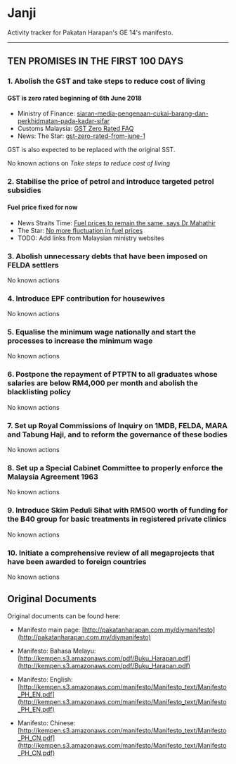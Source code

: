 # Janji

Activity tracker for Pakatan Harapan's GE 14's manifesto.

------



## TEN PROMISES IN THE FIRST 100 DAYS


### 1. Abolish the GST and take steps to reduce cost of living

#### GST is zero rated beginning of 6th June 2018
* Ministry of Finance: [siaran-media-pengenaan-cukai-barang-dan-perkhidmatan-pada-kadar-sifar](http://www.treasury.gov.my/index.php/galeri-aktiviti/siaran-media/item/3803-siaran-media-pengenaan-cukai-barang-dan-perkhidmatan-pada-kadar-sifar.html)
* Customs Malaysia: [GST Zero Rated FAQ](http://gst.customs.gov.my/en/hl/SiteAssets/pdf/FAQ%2028ENG29%20-%20UPDATED%2017.5.18281PM29.pdf)
* News: The Star: [gst-zero-rated-from-june-1](https://www.thestar.com.my/news/nation/2018/05/16/gst-zero-rated-from-june-1)

GST is also expected to be replaced with the original SST. 

No known actions on *Take steps to reduce cost of living*

### 2. Stabilise the price of petrol and introduce targeted petrol subsidies

#### Fuel price fixed for now

* News Straits Time: [Fuel prices to remain the same, says Dr Mahathir](https://www.nst.com.my/news/nation/2018/05/370051/fuel-prices-remain-same-says-dr-mahathir)
* The Star: [No more fluctuation in fuel prices](https://www.thestar.com.my/news/nation/2018/05/17/no-more-fluctuation-in-fuel-prices/)
* TODO: Add links from Malaysian ministry websites

### 3. Abolish unnecessary debts that have been imposed on FELDA settlers

No known actions

### 4. Introduce EPF contribution for housewives

No known actions

### 5. Equalise  the  minimum  wage  nationally  and  start  the  processes  to increase the minimum wage

No known actions

### 6. Postpone the repayment of PTPTN to all graduates whose salaries are below RM4,000 per month and abolish the blacklisting policy

No known actions

### 7. Set  up  Royal  Commissions  of  Inquiry  on  1MDB,  FELDA,  MARA  and Tabung Haji, and to reform the governance of these bodies

No known actions

### 8. Set  up  a  Special  Cabinet  Committee  to  properly  enforce  the  Malaysia Agreement 1963

No known actions

### 9. Introduce Skim Peduli Sihat with RM500 worth of funding for the B40 group for basic treatments in registered private clinics

No known actions

### 10. Initiate  a  comprehensive  review  of  all  megaprojects  that  have  been awarded to foreign countries

No known actions

## Original Documents
Original documents can be found here:

* Manifesto main page: [http://pakatanharapan.com.my/diymanifesto](http://pakatanharapan.com.my/diymanifesto)

* Manifesto: Bahasa Melayu: [http://kempen.s3.amazonaws.com/pdf/Buku_Harapan.pdf](http://kempen.s3.amazonaws.com/pdf/Buku_Harapan.pdf)

* Manifesto: English: [http://kempen.s3.amazonaws.com/manifesto/Manifesto_text/Manifesto_PH_EN.pdf](http://kempen.s3.amazonaws.com/manifesto/Manifesto_text/Manifesto_PH_EN.pdf)

* Manifesto: Chinese: [http://kempen.s3.amazonaws.com/manifesto/Manifesto_text/Manifesto_PH_CN.pdf](http://kempen.s3.amazonaws.com/manifesto/Manifesto_text/Manifesto_PH_CN.pdf)

  
